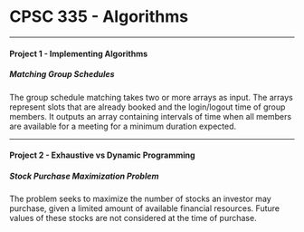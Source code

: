 # CPSC 335 - Algorithms

---

#### Project 1 - Implementing Algorithms

##### Matching Group Schedules

The group schedule matching takes two or more arrays as input. The arrays represent slots that are already booked and the login/logout time of group members. It outputs an array containing intervals of time when all members are available for a meeting for a minimum duration expected.


---

#### Project 2 - Exhaustive vs Dynamic Programming

##### Stock Purchase Maximization Problem

The problem seeks to maximize the number of stocks an investor may purchase, given a limited amount of available financial resources. Future values of these stocks are not considered at the time of purchase.
